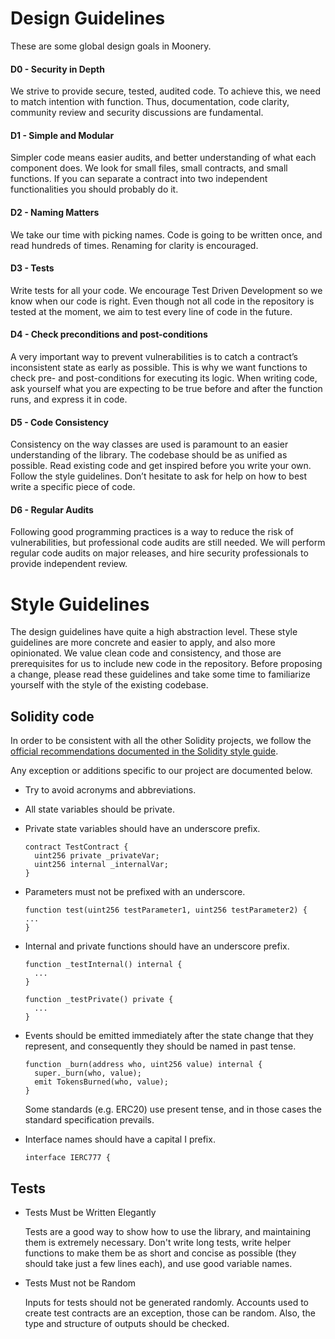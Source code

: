 Design Guidelines
=======

These are some global design goals in Moonery.

#### D0 - Security in Depth
We strive to provide secure, tested, audited code. To achieve this, we need to match intention with function. Thus, documentation, code clarity, community review and security discussions are fundamental.

#### D1 - Simple and Modular
Simpler code means easier audits, and better understanding of what each component does. We look for small files, small contracts, and small functions. If you can separate a contract into two independent functionalities you should probably do it.

#### D2 - Naming Matters

We take our time with picking names. Code is going to be written once, and read hundreds of times. Renaming for clarity is encouraged.

#### D3 - Tests

Write tests for all your code. We encourage Test Driven Development so we know when our code is right. Even though not all code in the repository is tested at the moment, we aim to test every line of code in the future.

#### D4 - Check preconditions and post-conditions

A very important way to prevent vulnerabilities is to catch a contract’s inconsistent state as early as possible. This is why we want functions to check pre- and post-conditions for executing its logic. When writing code, ask yourself what you are expecting to be true before and after the function runs, and express it in code.

#### D5 - Code Consistency

Consistency on the way classes are used is paramount to an easier understanding of the library. The codebase should be as unified as possible. Read existing code and get inspired before you write your own. Follow the style guidelines. Don’t hesitate to ask for help on how to best write a specific piece of code.

#### D6 - Regular Audits
Following good programming practices is a way to reduce the risk of vulnerabilities, but professional code audits are still needed. We will perform regular code audits on major releases, and hire security professionals to provide independent review.

# Style Guidelines

The design guidelines have quite a high abstraction level. These style guidelines are more concrete and easier to apply, and also more opinionated. We value clean code and consistency, and those are prerequisites for us to include new code in the repository. Before proposing a change, please read these guidelines and take some time to familiarize yourself with the style of the existing codebase.

## Solidity code

In order to be consistent with all the other Solidity projects, we follow the
[official recommendations documented in the Solidity style guide](http://solidity.readthedocs.io/en/latest/style-guide.html).

Any exception or additions specific to our project are documented below.

* Try to avoid acronyms and abbreviations.

* All state variables should be private.

* Private state variables should have an underscore prefix.

    ```
    contract TestContract {
      uint256 private _privateVar;
      uint256 internal _internalVar;
    }
    ```

* Parameters must not be prefixed with an underscore.

    ```
    function test(uint256 testParameter1, uint256 testParameter2) {
    ...
    }
    ```

* Internal and private functions should have an underscore prefix.

    ```
    function _testInternal() internal {
      ...
    }
    ```

    ```
    function _testPrivate() private {
      ...
    }
    ```

* Events should be emitted immediately after the state change that they
  represent, and consequently they should be named in past tense.

    ```
    function _burn(address who, uint256 value) internal {
      super._burn(who, value);
      emit TokensBurned(who, value);
    }
    ```

  Some standards (e.g. ERC20) use present tense, and in those cases the
  standard specification prevails.

* Interface names should have a capital I prefix.

    ```
    interface IERC777 {
    ```


## Tests

* Tests Must be Written Elegantly

  Tests are a good way to show how to use the library, and maintaining them is extremely necessary. Don't write long tests, write helper functions to make them be as short and concise as possible (they should take just a few lines each), and use good variable names.

* Tests Must not be Random

  Inputs for tests should not be generated randomly. Accounts used to create test contracts are an exception, those can be random. Also, the type and structure of outputs should be checked.